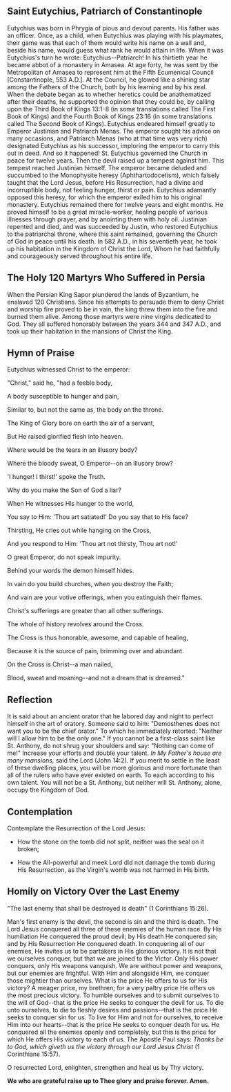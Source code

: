 ## Saint Eutychius, Patriarch of Constantinople

Eutychius was born in Phrygia of pious and devout parents. His father was an officer. Once, as a child, when Eutychius was playing with his playmates, their game was that each of them would write his name on a wall and, beside his name, would guess what rank he would attain in life. When it was Eutychius's turn he wrote: Eutychius--Patriarch! In his thirtieth year he became abbot of a monastery in Amasea. At age forty, he was sent by the Metropolitan of Amasea to represent him at the Fifth Ecumenical Council [Constantinople, 553 A.D.]. At the Council, he glowed like a shining star among the Fathers of the Church, both by his learning and by his zeal. When the debate began as to whether heretics could be anathematized after their deaths, he supported the opinion that they could be, by calling upon the Third Book of Kings 13:1-8 (in some translations called The First Book of Kings) and the Fourth Book of Kings 23:16 (in some translations called The Second Book of Kings). Eutychius endeared himself greatly to Emperor Justinian and Patriarch Menas. The emperor sought his advice on many occasions, and Patriarch Menas (who at that time was very rich) designated Eutychius as his successor, imploring the emperor to carry this out in deed. And so it happened! St. Eutychius governed the Church in peace for twelve years. Then the devil raised up a tempest against him. This tempest reached Justinian himself. The emperor became deluded and succumbed to the Monophysite heresy (Aphthartodocetism), which falsely taught that the Lord Jesus, before His Resurrection, had a divine and incorruptible body, not feeling hunger, thirst or pain. Eutychius adamantly opposed this heresy, for which the emperor exiled him to his original monastery. Eutychius remained there for twelve years and eight months. He proved himself to be a great miracle-worker, healing people of various illnesses through prayer, and by anointing them with holy oil. Justinian repented and died, and was succeeded by Justin, who restored Eutychius to the patriarchal throne, where this saint remained, governing the Church of God in peace until his death. In 582 A.D., in his seventieth year, he took up his habitation in the Kingdom of Christ the Lord, Whom he had faithfully and courageously served throughout his entire life.

## The Holy 120 Martyrs Who Suffered in Persia

When the Persian King Sapor plundered the lands of Byzantium, he enslaved 120 Christians. Since his attempts to persuade them to deny Christ and worship fire proved to be in vain, the king threw them into the fire and burned them alive. Among those martyrs were nine virgins dedicated to God. They all suffered honorably between the years 344 and 347 A.D., and took up their habitation in the mansions of Christ the King.

## Hymn of Praise

Eutychius witnessed Christ to the emperor:

"Christ," said he, "had a feeble body,

A body susceptible to hunger and pain,

Similar to, but not the same as, the body on the throne.

The King of Glory bore on earth the air of a servant,

But He raised glorified flesh into heaven.

Where would be the tears in an illusory body?

Where the bloody sweat, O Emperor--on an illusory brow?

'I hunger! I thirst!' spoke the Truth.

Why do you make the Son of God a liar?

When He witnesses His hunger to the world,

You say to Him: 'Thou art satiated!' Do you say that to His face?

Thirsting, He cries out while hanging on the Cross,

And you respond to Him: 'Thou art not thirsty, Thou art not!'

O great Emperor, do not speak impurity.

Behind your words the demon himself hides.

In vain do you build churches, when you destroy the Faith;

And vain are your votive offerings, when you extinguish their flames.

Christ's sufferings are greater than all other sufferings.

The whole of history revolves around the Cross.

The Cross is thus honorable, awesome, and capable of healing,

Because it is the source of pain, brimming over and abundant.

On the Cross is Christ--a man nailed,

Blood, sweat and moaning--and not a dream that is dreamed."

## Reflection

It is said about an ancient orator that he labored day and night to perfect himself in the art of oratory. Someone said to him: "Demosthenes does not want you to be the chief orator." To which he immediately retorted: "Neither will I allow him to be the only one." If you cannot be a first-class saint like St. Anthony, do not shrug your shoulders and say: "Nothing can come of me!" Increase your efforts and double your talent. *In My Father's house are many mansions,* said the Lord (John 14:2). If you merit to settle in the least of these dwelling places, you will be more glorious and more fortunate than all of the rulers who have ever existed on earth. To each according to his own talent. You will not be a St. Anthony, but neither will St. Anthony, alone, occupy the Kingdom of God.

## Contemplation

Contemplate the Resurrection of the Lord Jesus:

- How the stone on the tomb did not split, neither was the seal on it broken;

- How the All-powerful and meek Lord did not damage the tomb during His Resurrection, as the Virgin's womb was not harmed in His birth.

## Homily on Victory Over the Last Enemy

"The last enemy that shall be destroyed is death" (1 Corinthians 15:26).

Man's first enemy is the devil, the second is sin and the third is death. The Lord Jesus conquered all three of these enemies of the human race. By His humiliation He conquered the proud devil; by His death He conquered sin; and by His Resurrection He conquered death. In conquering all of our enemies, He invites us to be partakers in His glorious victory. It is not that we ourselves conquer, but that we are joined to the Victor. Only His power conquers, only His weapons vanquish. We are without power and weapons, but our enemies are frightful. With Him and alongside Him, we conquer those mightier than ourselves. What is the price He offers to us for His victory? A meager price, my brethren; for a very paltry price He offers us the most precious victory. To humble ourselves and to submit ourselves to the will of God--that is the price He seeks to conquer the devil for us. To die unto ourselves, to die to fleshly desires and passions--that is the price He seeks to conquer sin for us. To live for Him and not for ourselves, to receive Him into our hearts--that is the price He seeks to conquer death for us. He conquered all the enemies openly and completely, but this is the price for which He offers His victory to each of us. The Apostle Paul says: *Thanks be to God, which giveth us the victory through our Lord Jesus Christ* (1 Corinthians 15:57).

O resurrected Lord, enlighten, strengthen and heal us by Thy victory.

**We who are grateful raise up to Thee glory and praise forever. Amen.**
